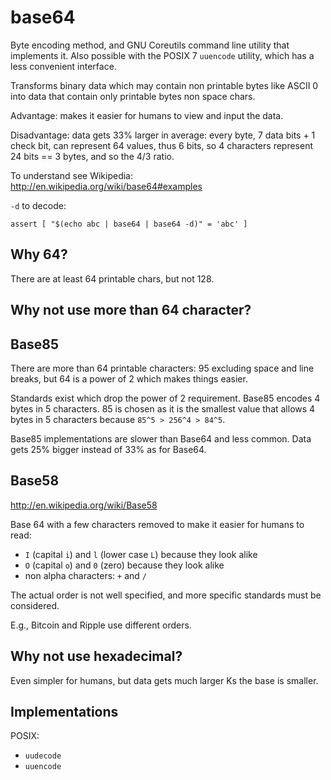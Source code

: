 # base64

Byte encoding method, and GNU Coreutils command line utility that implements it. Also possible with the POSIX 7 `uuencode` utility, which has a less convenient interface.

Transforms binary data which may contain non printable bytes like ASCII 0 into data that contain only printable bytes non space chars.

Advantage: makes it easier for humans to view and input the data.

Disadvantage: data gets 33% larger in average: every byte, 7 data bits + 1 check bit, can represent 64 values, thus 6 bits, so 4 characters represent 24 bits == 3 bytes, and so the 4/3 ratio.

To understand see Wikipedia: <http://en.wikipedia.org/wiki/base64#examples>

`-d` to decode:

    assert [ "$(echo abc | base64 | base64 -d)" = 'abc' ]

## Why 64?

There are at least 64 printable chars, but not 128.

## Why not use more than 64 character?

## Base85

There are more than 64 printable characters: 95 excluding space and line breaks, but 64 is a power of 2 which makes things easier.

Standards exist which drop the power of 2 requirement. Base85 encodes 4 bytes in 5 characters. 85 is chosen as it is the smallest value that allows 4 bytes in 5 characters because `85^5 > 256^4 > 84^5`.

Base85 implementations are slower than Base64 and less common. Data gets 25% bigger instead of 33% as for Base64.

## Base58

<http://en.wikipedia.org/wiki/Base58>

Base 64 with a few characters removed to make it easier for humans to read:

- `I` (capital `i`) and `l` (lower case `L`) because they look alike
- `O` (capital `o`) and `0` (zero) because they look alike
- non alpha characters: `+` and `/`

The actual order is not well specified, and more specific standards must be considered.

E.g., Bitcoin and Ripple use different orders.

## Why not use hexadecimal?

Even simpler for humans, but data gets much larger Ks the base is smaller.

## Implementations

POSIX:

- `uudecode`
- `uuencode`
